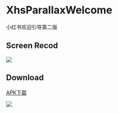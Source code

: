 # XhsParallaxWelcome

小红书欢迎引导第二版  

## Screen Recod

![](https://raw.githubusercontent.com/w446108264/XhsWelcomeAnim/master/output/show.gif)
 
## Download

[APK下载](https://raw.githubusercontent.com/w446108264/XhsWelcomeAnim/master/output/XhsWelcomeAnim.apk)

![](https://raw.githubusercontent.com/w446108264/XhsWelcomeAnim/master/output/downloadqrcode.png)

